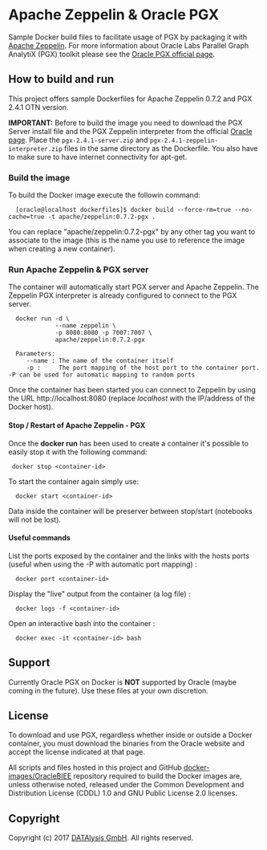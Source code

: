 Apache Zeppelin & Oracle PGX
===============
Sample Docker build files to facilitate usage of PGX by packaging it with [Apache Zeppelin](http://zeppelin.apache.org/). For more information about Oracle Labs Parallel Graph AnalytiX (PGX) toolkit please see the [Oracle PGX official page](http://www.oracle.com/technetwork/oracle-labs/parallel-graph-analytix/overview/index.html).

## How to build and run
This project offers sample Dockerfiles for Apache Zeppelin 0.7.2 and PGX 2.4.1 OTN version.

**IMPORTANT:** Before to build the image you need to download the PGX Server install file  and the PGX Zeppelin interpreter from the official [Oracle page](http://www.oracle.com/technetwork/oracle-labs/parallel-graph-analytix/downloads/index.html). Place the `pgx-2.4.1-server.zip` and `pgx-2.4.1-zeppelin-interpreter.zip` files in the same directory as the Dockerfile. You also have to make sure to have internet connectivity for apt-get.

### Build the image
To build the Docker image execute the followin command:
```
  [oracle@localhost dockerfiles]$ docker build --force-rm=true --no-cache=true -t apache/zeppelin:0.7.2-pgx .
```
You can replace "apache/zeppelin:0.7.2-pgx" by any other tag you want to associate to the image (this is the name you use to reference the image when creating a new container).

### Run Apache Zeppelin & PGX server
The container will automatically start PGX server and Apache Zeppelin. The Zeppelin PGX interpreter is already configured to connect to the PGX server.

```
  docker run -d \
             --name zeppelin \
             -p 8080:8080 -p 7007:7007 \
             apache/zeppelin:0.7.2-pgx
  
  Parameters:
     --name : The name of the container itself
     -p :     The port mapping of the host port to the container port. -P can be used for automatic mapping to random ports     
``` 
Once the container has been started you can connect to Zeppelin by using the URL http://localhost:8080 (replace *localhost* with the IP/address of the Docker host).

#### Stop / Restart of Apache Zeppelin - PGX
Once the **docker run** has been used to create a container it's possible to easily stop it with the following command:
```
 docker stop <container-id>
```
To start the container again simply use:
```
  docker start <container-id>
```
Data inside the container will be preserver between stop/start (notebooks will not be lost).

#### Useful commands
List the ports exposed by the container and the links with the hosts ports (useful when using the -P with automatic port mapping) :
```
  docker port <container-id>
```
Display the "live" output from the container (a log file) :
```
  docker logs -f <container-id>
```
Open an interactive bash into the container :
```
  docker exec -it <container-id> bash
```

## Support
Currently Oracle PGX on Docker is **NOT** supported by Oracle (maybe coming in the future). Use these files at your own discretion.

## License
To download and use PGX, regardless whether inside or outside a Docker container, you must download the binaries from the Oracle website and accept the license indicated at that page.

All scripts and files hosted in this project and GitHub [docker-images/OracleBIEE](./) repository required to build the Docker images are, unless otherwise noted, released under the Common Development and Distribution License (CDDL) 1.0 and GNU Public License 2.0 licenses.

## Copyright
Copyright (c) 2017 [DATAlysis GmbH](https://datalysis.ch). All rights reserved.